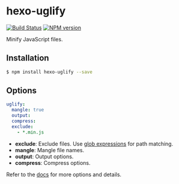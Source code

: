# hexo-uglify

[![Build Status](https://github.com/hexojs/hexo-uglify/actions/workflows/tester.yml/badge.svg)](https://github.com/hexojs/hexo-uglify/actions/workflows/tester.yml)
[![NPM version](https://badge.fury.io/js/hexo-uglify.svg)](https://www.npmjs.com/package/hexo-uglify)

Minify JavaScript files.

## Installation

``` bash
$ npm install hexo-uglify --save
```

## Options

``` yaml
uglify:
  mangle: true
  output:
  compress:
  exclude:
    - *.min.js
```

- **exclude**: Exclude files. Use [glob expressions](https://github.com/micromatch/micromatch#extended-globbing) for path matching.
- **mangle**: Mangle file names.
- **output**: Output options.
- **compress**: Compress options.

Refer to the [docs] for more options and details.

[docs]: https://github.com/terser/terser#minify-options

